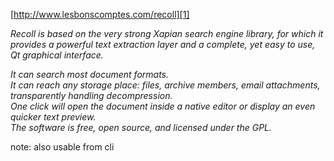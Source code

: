 [http://www.lesbonscomptes.com/recoll][1]

*Recoll is based on the very strong Xapian search engine library, for which it provides a powerful text extraction layer and a complete, yet easy to use, Qt graphical interface.*

*It can search most document formats.  
It can reach any storage place: files, archive members, email attachments, transparently handling decompression.  
One click will open the document inside a native editor or display an even quicker text preview.  
The software is free, open source, and licensed under the GPL.*

note: also usable from cli

 [1]: http://www.lesbonscomptes.com/recoll/
